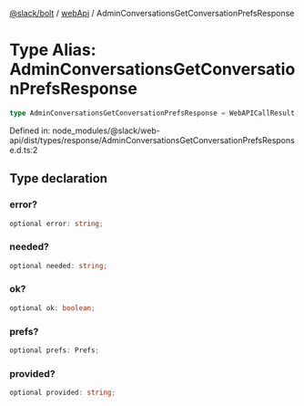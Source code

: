 [@slack/bolt](../../../../index.md) / [webApi](../index.md) / AdminConversationsGetConversationPrefsResponse

# Type Alias: AdminConversationsGetConversationPrefsResponse

```ts
type AdminConversationsGetConversationPrefsResponse = WebAPICallResult & object;
```

Defined in: node\_modules/@slack/web-api/dist/types/response/AdminConversationsGetConversationPrefsResponse.d.ts:2

## Type declaration

### error?

```ts
optional error: string;
```

### needed?

```ts
optional needed: string;
```

### ok?

```ts
optional ok: boolean;
```

### prefs?

```ts
optional prefs: Prefs;
```

### provided?

```ts
optional provided: string;
```
